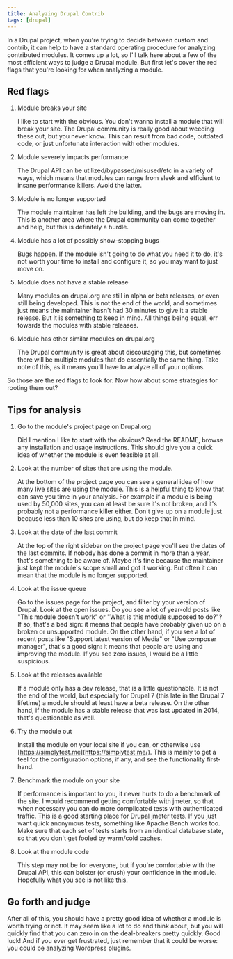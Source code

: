 ```yaml
---
title: Analyzing Drupal Contrib
tags: [drupal]
---
```

In a Drupal project, when you're trying to decide between custom and contrib, it can help to have a standard operating procedure for analyzing contributed modules. It comes up a lot, so I'll talk here about a few of the most efficient ways to judge a Drupal module. But first let's cover the red flags that you're looking for when analyzing a module.

## Red flags

1. Module breaks your site

    I like to start with the obvious. You don't wanna install a module that will break your site. The Drupal community is really good about weeding these out, but you never know. This can result from bad code, outdated code, or just unfortunate interaction with other modules.

2. Module severely impacts performance

    The Drupal API can be utilized/bypassed/misused/etc in a variety of ways, which means that modules can range from sleek and efficient to insane performance killers. Avoid the latter.

3. Module is no longer supported

    The module maintainer has left the building, and the bugs are moving in. This is another area where the Drupal community can come together and help, but this is definitely a hurdle.

4. Module has a lot of possibly show-stopping bugs

    Bugs happen. If the module isn't going to do what you need it to do, it's not worth your time to install and configure it, so you may want to just move on.

5. Module does not have a stable release

    Many modules on drupal.org are still in alpha or beta releases, or even still being developed. This is not the end of the world, and sometimes just means the maintainer hasn't had 30 minutes to give it a stable release. But it is something to keep in mind. All things being equal, err towards the modules with stable releases.

6. Module has other similar modules on drupal.org

    The Drupal community is great about discouraging this, but sometimes there will be multiple modules that do essentially the same thing. Take note of this, as it means you'll have to analyze all of your options.

So those are the red flags to look for. Now how about some strategies for rooting them out?

## Tips for analysis

1. Go to the module's project page on Drupal.org

    Did I mention I like to start with the obvious? Read the README, browse any installation and usage instructions. This should give you a quick idea of whether the module is even feasible at all.

2. Look at the number of sites that are using the module.

    At the bottom of the project page you can see a general idea of how many live sites are using the module. This is a helpful thing to know that can save you time in your analysis. For example if a module is being used by 50,000 sites, you can at least be sure it's not broken, and it's probably not a performance killer either. Don't give up on a module just because less than 10 sites are using, but do keep that in mind.

3. Look at the date of the last commit

    At the top of the right sidebar on the project page you'll see the dates of the last commits. If nobody has done a commit in more than a year, that's something to be aware of. Maybe it's fine because the maintainer just kept the module's scope small and got it working. But often it can mean that the module is no longer supported.

4. Look at the issue queue

    Go to the issues page for the project, and filter by your version of Drupal. Look at the open issues. Do you see a lot of year-old posts like "This module doesn't work" or "What is this module supposed to do?"? If so, that's a bad sign: it means that people have probably given up on a broken or unsupported module. On the other hand, if you see a lot of recent posts like "Support latest version of Media" or "Use composer manager", that's a good sign: it means that people are using and improving the module. If you see zero issues, I would be a little suspicious.

 5. Look at the releases available

    If a module only has a dev release, that is a little questionable. It is not the end of the world, but especially for Drupal 7 (this late in the Drupal 7 lifetime) a module should at least have a beta release. On the other hand, if the module has a stable release that was last updated in 2014, that's questionable as well.

6. Try the module out

    Install the module on your local site if you can, or otherwise use [https://simplytest.me](https://simplytest.me/). This is mainly to get a feel for the configuration options, if any, and see the functionality first-hand.

7. Benchmark the module on your site

    If performance is important to you, it never hurts to do a benchmark of the site. I would recommend getting comfortable with jmeter, so that when necessary you can do more complicated tests with authenticated traffic. [This](https://github.com/erikwebb/drupal-jmeter-tricks) is a good starting place for Drupal jmeter tests. If you just want quick anonymous tests, something like Apache Bench works too. Make sure that each set of tests starts from an identical database state, so that you don't get fooled by warm/cold caches.

8. Look at the module code

    This step may not be for everyone, but if you're comfortable with the Drupal API, this can bolster (or crush) your confidence in the module. Hopefully what you see is not like [this](https://www.drupal.org/project/fail).

## Go forth and judge

After all of this, you should have a pretty good idea of whether a module is worth trying or not. It may seem like a lot to do and think about, but you will quickly find that you can zero in on the deal-breakers pretty quickly. Good luck! And if you ever get frustrated, just remember that it could be worse: you could be analyzing Wordpress plugins.
